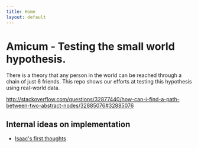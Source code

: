 ```yaml
---
title: Home
layout: default
---
```


# Amicum - Testing the small world hypothesis.

There is a theory that any person in the world can be reached through a chain of just 6 friends. This repo shows our efforts at testing this hypothesis using real-world data.

http://stackoverflow.com/questions/32877440/how-can-i-find-a-path-between-two-abstract-nodes/32885076#32885076

## Internal ideas on implementation

* [Isaac's first thoughts](https://github.com/picoknow/amicum/wiki/Isaac's-first-thoughts)
